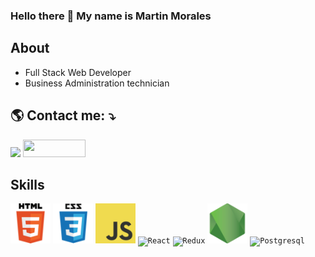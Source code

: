 ### Hello there 👋 My name is Martin Morales

## About
* Full Stack Web Developer
* Business Administration technician

## 🌎 Contact me: ⤵️
<p align="left">
  <a href="https://www.linkedin.com/in/martin-morales-5095ab172/" alt="Linke" target="_blank">
  <img src="https://img.shields.io/badge/LinkedIn-0077B5?style=for-the-badge&logo=linkedin&logoColor=white" /></a>
  <a href="mailto:martingabrielmorales@yahoo.com" alt="Mail" target="_blank">
  <img height="28" width='100' src="https://3dwarehouse.sketchup.com/warehouse/v1.0/publiccontent/2043320c-507a-4cb6-acff-6ab81c4e795b" /></a>
</p>  


## Skills
<code><img height="64" src="https://raw.githubusercontent.com/github/explore/80688e429a7d4ef2fca1e82350fe8e3517d3494d/topics/html/html.png" alt="HTML5"/></code>
<code><img height="64" src="https://raw.githubusercontent.com/github/explore/80688e429a7d4ef2fca1e82350fe8e3517d3494d/topics/css/css.png" alt="CSS"/></code>
<code><img height="64" src="https://raw.githubusercontent.com/github/explore/80688e429a7d4ef2fca1e82350fe8e3517d3494d/topics/javascript/javascript.png" alt="Javascript"/></code>
<code><img height="64" src="https://upload.wikimedia.org/wikipedia/commons/thumb/4/47/React.svg/1200px-React.svg.png" alt="React"/></code>
<code><img height="64" src="https://cms-assets.tutsplus.com/uploads/users/1795/posts/30352/preview_image/ReduxLogo.jpg" alt="Redux"/></code>
<code><img height="64" src="https://raw.githubusercontent.com/github/explore/80688e429a7d4ef2fca1e82350fe8e3517d3494d/topics/nodejs/nodejs.png" alt="Nodejs"/></code>
<code><img height="64" src="https://upload.wikimedia.org/wikipedia/commons/thumb/2/29/Postgresql_elephant.svg/1200px-Postgresql_elephant.svg.png" alt="Postgresql"/></code>

